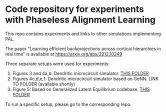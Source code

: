 # Code repository for experiments with Phaseless Alignment Learning

This repo contains experiments and links to other simulations implementing PAL.

The paper "Learning efficient backprojections across cortical hierarchies in real time" is available at https://arxiv.org/abs/2212.10249

Three separate setups were used for experiments:

1) Figures 3 and 4a,b: Dendritic microcircuit simulator. [THIS FOLDER](https://github.com/kma-code/Pseudo-backprop-Lab/tree/master/PAL%20MC)
2) Figures 4c,d,e,f: Dendritic microcircuit simulator based on GeNN. LINK TO FOLDER (available shortly)
3) Figure 5: Based on Generalized Latent Equilibrium codebase. [THIS FOLDER](https://github.com/kma-code/Phaseless-Alignment-Learning/tree/master/generalized_latent_equilibrium)

To run a specific setup, please go to the corresponding repo.
